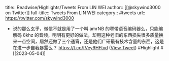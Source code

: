 title:: Readwise/Highlights/Tweets From LIN WEI
author:: [[@skywind3000 on Twitter]]
full-title:: Tweets From LIN WEI
category:: #tweets
url:: https://twitter.com/skywind3000

- 说的那么玄乎，微信不就是用了一个叫 amrNB 的窄带语音编码器么，只能编解码 8khz 的音频，明明有更好的做法，却用这种老旧的东西损失很多质量换来一点空间，居然还做了三个通宵，还是他们广研最有技术含量的东西，这是在进一步自我暴露么？ https://t.co/fVey9HFtxd ([View Tweet](https://twitter.com/skywind3000/status/1635487402704642048)) #Highlight #[[2023-05-04]]